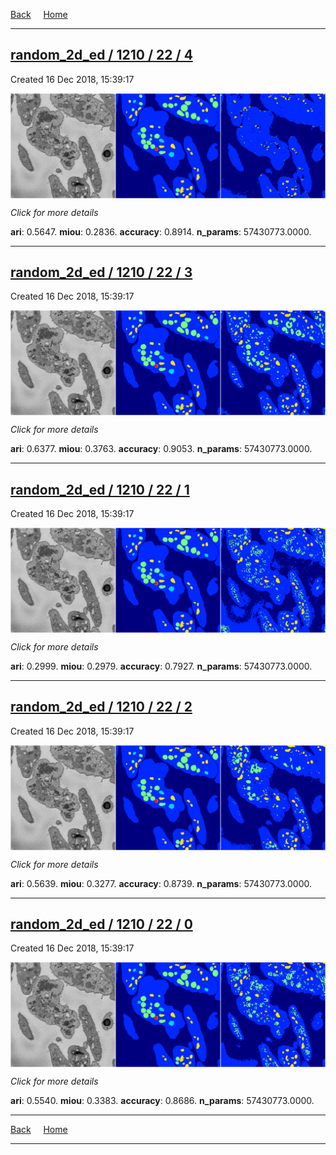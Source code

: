 
[Back](..)&nbsp;&nbsp;&nbsp;&nbsp;&nbsp;[Home](https://leapmanlab.github.io/snapshots)

---

<div class="summary"><a href="4"><h2>random_2d_ed / 1210 / 22 / 4</h2></a><p>Created 16 Dec 2018, 15:39:17
</p><a href="4"><img src="4/media/summary.png" align="center"></a><p>
<i>Click for more details</i>
</p></div>

**ari**: 0.5647. **miou**: 0.2836. **accuracy**: 0.8914. **n_params**: 57430773.0000. 

---

<div class="summary"><a href="3"><h2>random_2d_ed / 1210 / 22 / 3</h2></a><p>Created 16 Dec 2018, 15:39:17
</p><a href="3"><img src="3/media/summary.png" align="center"></a><p>
<i>Click for more details</i>
</p></div>

**ari**: 0.6377. **miou**: 0.3763. **accuracy**: 0.9053. **n_params**: 57430773.0000. 

---

<div class="summary"><a href="1"><h2>random_2d_ed / 1210 / 22 / 1</h2></a><p>Created 16 Dec 2018, 15:39:17
</p><a href="1"><img src="1/media/summary.png" align="center"></a><p>
<i>Click for more details</i>
</p></div>

**ari**: 0.2999. **miou**: 0.2979. **accuracy**: 0.7927. **n_params**: 57430773.0000. 

---

<div class="summary"><a href="2"><h2>random_2d_ed / 1210 / 22 / 2</h2></a><p>Created 16 Dec 2018, 15:39:17
</p><a href="2"><img src="2/media/summary.png" align="center"></a><p>
<i>Click for more details</i>
</p></div>

**ari**: 0.5639. **miou**: 0.3277. **accuracy**: 0.8739. **n_params**: 57430773.0000. 

---

<div class="summary"><a href="0"><h2>random_2d_ed / 1210 / 22 / 0</h2></a><p>Created 16 Dec 2018, 15:39:17
</p><a href="0"><img src="0/media/summary.png" align="center"></a><p>
<i>Click for more details</i>
</p></div>

**ari**: 0.5540. **miou**: 0.3383. **accuracy**: 0.8686. **n_params**: 57430773.0000. 

---

[Back](..)&nbsp;&nbsp;&nbsp;&nbsp;&nbsp;[Home](https://leapmanlab.github.io/snapshots)

---